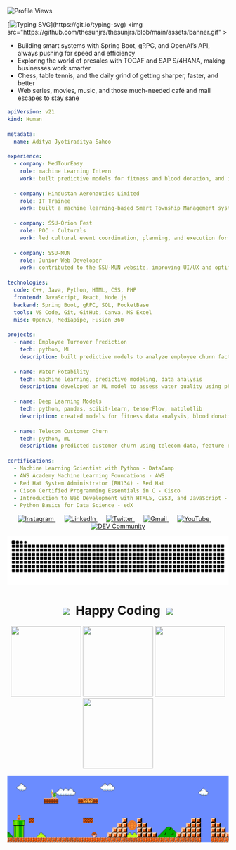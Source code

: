 ![Profile Views](https://komarev.com/ghpvc/?username=yourusername) 

[![Typing SVG](https://readme-typing-svg.demolab.com?font=Fira+Code&weight=600&size=29&duration=2500&pause=500&width=550&lines=Hey+Developers!!+;this+is+thesunjrs.)](https://git.io/typing-svg)
<img src="https://github.com/thesunjrs/thesunjrs/blob/main/assets/banner.gif" >


- Building smart systems with Spring Boot, gRPC, and OpenAI’s API, always pushing for speed and efficiency  
- Exploring the world of presales with TOGAF and SAP S/4HANA, making businesses work smarter  
- Chess, table tennis, and the daily grind of getting sharper, faster, and better  
- Web series, movies, music, and those much-needed café and mall escapes to stay sane

```yaml
apiVersion: v21
kind: Human

metadata:
  name: Aditya Jyotiraditya Sahoo

experience:
  - company: MedTourEasy
    role: machine Learning Intern
    work: built predictive models for fitness and blood donation, and implemented ASL recognition.

  - company: Hindustan Aeronautics Limited
    role: IT Trainee
    work: built a machine learning-based Smart Township Management system and a water quality assessment model

  - company: SSU-Orion Fest
    role: POC - Culturals
    work: led cultural event coordination, planning, and execution for the university fest

  - company: SSU-MUN
    role: Junior Web Developer
    work: contributed to the SSU-MUN website, improving UI/UX and optimizing performance

technologies:
  code: C++, Java, Python, HTML, CSS, PHP
  frontend: JavaScript, React, Node.js
  backend: Spring Boot, gRPC, SQL, PocketBase
  tools: VS Code, Git, GitHub, Canva, MS Excel
  misc: OpenCV, Mediapipe, Fusion 360

projects:
  - name: Employee Turnover Prediction
    tech: python, ML
    description: built predictive models to analyze employee churn factors and optimize retention strategies

  - name: Water Potability
    tech: machine learning, predictive modeling, data analysis
    description: developed an ML model to assess water quality using physical and chemical parameters

  - name: Deep Learning Models
    tech: python, pandas, scikit-learn, tensorFlow, matplotlib
    description: created models for fitness data analysis, blood donation prediction, and ASL recognition

  - name: Telecom Customer Churn
    tech: python, mL
    description: predicted customer churn using telecom data, feature engineering, and model comparison

certifications:
  - Machine Learning Scientist with Python - DataCamp
  - AWS Academy Machine Learning Foundations - AWS
  - Red Hat System Administrator (RH134) - Red Hat
  - Cisco Certified Programming Essentials in C - Cisco
  - Introduction to Web Development with HTML5, CSS3, and JavaScript - edX
  - Python Basics for Data Science - edX
```

<!-- Centered Social Icons with Equal Spacing -->
<p align="center">
  <a href="https://www.instagram.com/thesunjrs/">
    <img width="50px" src="https://github.com/thesunjrs/skill-icons/blob/main/icons/Instagram.svg" alt="Instagram" />
  </a>
  &nbsp;&nbsp;&nbsp;&nbsp;
  <a href="https://www.linkedin.com/in/aditya-jyotiraditya-72050b212/">
    <img width="50px" src="https://github.com/thesunjrs/skill-icons/blob/main/icons/LinkedIn.svg" alt="LinkedIn" />
  </a>
  &nbsp;&nbsp;&nbsp;&nbsp;
  <a href="https://twitter.com/thesunjrs">
    <img width="50px" src="https://github.com/thesunjrs/skill-icons/blob/main/icons/Twitter.svg" alt="Twitter" />
  </a>
  &nbsp;&nbsp;&nbsp;&nbsp;
  <a href="mailto:adityaish212@gmail.com">
    <img width="50px" src="https://github.com/thesunjrs/skill-icons/blob/main/icons/Gmail-Dark.svg" alt="Gmail" />
  </a>
  &nbsp;&nbsp;&nbsp;&nbsp;
  <a href="https://www.youtube.com/channel/UCaWUoIkTf5RmMpVusYR1wig">
    <img width="50px" src="https://img.icons8.com/?size=100&id=19318&format=png&color=000000" alt="YouTube" />
  </a>
  &nbsp;&nbsp;&nbsp;&nbsp;
  <a href="https://dev.to/thesunjrs">
    <img width="50px" src="https://github.com/thesunjrs/skill-icons/blob/main/icons/DevTo-Dark.svg" alt="DEV Community" />
  </a>
</p>

<!-- Centered GitHub Contribution Grid Snake Animation -->
<div align="center">
  <img src="https://raw.githubusercontent.com/adnahmed/adnahmed/output/github-snake.svg" alt="GitHub Contribution Grid Snake Animation" />
</div>

<h1 align="center">
  <img src="https://media.giphy.com/media/Z9WQLSrsQKH3uZa9x3/giphy.gif" width="30px">&nbsp;
  Happy Coding&nbsp;
  <img src="https://media.giphy.com/media/Z9WQLSrsQKH3uZa9x3/giphy.gif" width="30px">
</h1>
 <p align="center"> <img src="https://octodex.github.com/images/welcometocat.png" height="160px" width="160px"> <img src="https://octodex.github.com/images/daftpunktocat-thomas.gif" height="160px" width="160px"> <img src="https://octodex.github.com/images/daftpunktocat-guy.gif" height="160px" width="160px"> <img
src="https://octodex.github.com/images/filmtocat.png" height="160px" width="160px"></p>
 <p align="center"><img src="https://github.com/thesunjrs/thesunjrs/blob/main/assets/Mario_Gameplay.gif">


